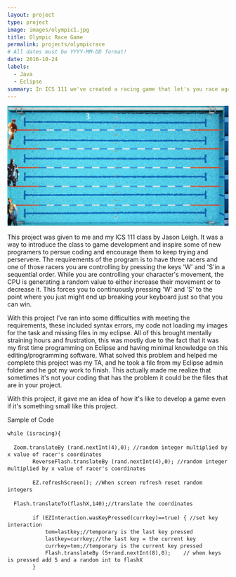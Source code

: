 ```yaml
---
layout: project
type: project
image: images/olympic1.jpg
title: Olympic Race Game
permalink: projects/olympicrace
# All dates must be YYYY-MM-DD format!
date: 2016-10-24
labels:
  - Java
  - Eclipse
summary: In ICS 111 we've created a racing game that let's you race against the CPU.
---
```


<div class="ui small rounded images">
  <img class="ui image" src="../images/Screen Shot 2018-08-30 at 4.35.07 PM.png">
</div>

This project was given to me and my ICS 111 class by Jason Leigh. It was a way to introduce the class to game development and inspire some of new programers to persue coding and encourage them to keep trying and perservere. The requirements of the program is to have three racers and one of those racers you are controlling by pressing the keys 'W' and 'S'in a sequential order. While you are controlling your character's movement, the CPU is generating a random value to either increase their movement or to decrease it. This forces you to continuously pressing 'W' and 'S' to the point where you just might end up breaking your keyboard just so that you can win.

With this project I've ran into some difficulties with meeting the requirements, these included syntax errors, my code not loading my images for the task and missing files in my eclipse. All of this brought mentally straining hours and frustration, this was mostly due to the fact that it was my first time programming on Eclipse and having minimal knowledge on this editing/programming software. What solved this problem and helped me complete this project was my TA, and he took a file from my Eclipse admin folder and he got my work to finish. This actually made me realize that sometimes it's not your coding that has the problem it could be the files that are in your project.

With this project, it gave me an idea of how it's like to develop a game even if it's something small like this project.

Sample of Code

    while (isracing){

      Zoom.translateBy (rand.nextInt(4),0); //random integer multiplied by x value of racer's coordinates			
			ReverseFlash.translateBy (rand.nextInt(4),0); //random integer multiplied by x value of racer's coordinates
			
			EZ.refreshScreen(); //When screen refresh reset random integers
	
      Flash.translateTo(flashX,140);//translate the coordinates
			
			if (EZInteraction.wasKeyPressed(currkey)==true) { //set key interaction
				tem=lastkey;//temporary is the last key pressed
				lastkey=currkey;//the last key = the current key
				currkey=tem;//temporary is the current key pressed
				Flash.translateBy (5+rand.nextInt(8),0);	// when keys is pressed add 5 and a random int to flashX
			}	



